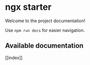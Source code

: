 # ngx starter

Welcome to the project documentation!

Use `npm run docs` for easier navigation.

## Available documentation

[[index]]
